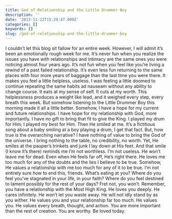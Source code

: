 ```yaml
---
title: God of Relationship and the Little Drummer Boy
description: ''
date: '2013-11-22T15:29:47.000Z'
categories: []
keywords: []
slug: /god-of-relationship-and-the-little-drummer-boy
---
```

I couldn’t let this blog sit fallow for an entire week. However, I will admit it’s been an emotionally rough week for me. It’s never fun when you realize the issues you have with relationships and intimacy are the same ones you were noticing almost four years ago. It’s not fun when you feel like you’re living a rewind of a past failed relationship. It’s even less fun returning to the same places with four more years of baggage than the last time you were there.
It makes you feel a little helpless, useless. I was feeling a little doomed to continue repeating the same habits ad nauseam without any ability to change course. It eats at my sense of self. It cuts at my worth. This helplessness produces a weight like lead, and it weighed every step, every breath this week. But somehow listening to the Little Drummer Boy this morning made it all a little better. Somehow, I have a hope for my current and future relationships. I have hope for my relationship with God, more importantly.
I have no gift to bring that fit to give the King. I played my drum for Him; I played my best for Him. Then He smiled at me. It’s a fictitious song about a baby smiling at a boy playing a drum, I get that fact. But, how true is the overarching narrative? I have nothing of value to bring the God of the universe. I bring nothing to the table, no credibility, no worth. Yet, He smiles at the pauper’s trinkets and junk I lay down at His feet. And that smile (I know it’s there) reminds me I’m not worthless. I’m not useless. He won’t leave me for dead. Even when He feels far off, He’s right there. He loves me too much for any of the doubts and the lies I believe to be true. Somehow, He values a relationship with me too much for any of it to be true.
I’m not entirely sure how to end this, friends. What’s eating at you? Where do you feel you’ve stagnated in your life, in your faith? Where do you feel destined to lament possibly for the rest of your days? Fret not, you won’t. Remember, you have a relationship with the Most High King. He loves you deeply. He cares infinitely. He won’t let you waste away. He will not idly stand by as you wither. He values you and your relationship far too much. He values you. He values every breath, thought, and action. You are more important than the rest of creation. You are worthy. Be loved today.
